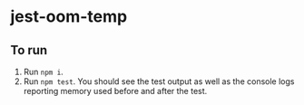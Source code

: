 # jest-oom-temp

## To run

1. Run `npm i`.
2. Run `npm test`. You should see the test output as well as the console logs reporting memory used before and after the test.
